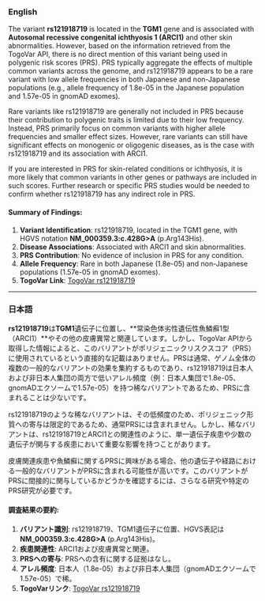 ### English
The variant **rs121918719** is located in the **TGM1** gene and is associated with **Autosomal recessive congenital ichthyosis 1 (ARCI1)** and other skin abnormalities. However, based on the information retrieved from the TogoVar API, there is no direct mention of this variant being used in polygenic risk scores (PRS). PRS typically aggregate the effects of multiple common variants across the genome, and rs121918719 appears to be a rare variant with low allele frequencies in both Japanese and non-Japanese populations (e.g., allele frequency of 1.8e-05 in the Japanese population and 1.57e-05 in gnomAD exomes).

Rare variants like rs121918719 are generally not included in PRS because their contribution to polygenic traits is limited due to their low frequency. Instead, PRS primarily focus on common variants with higher allele frequencies and smaller effect sizes. However, rare variants can still have significant effects on monogenic or oligogenic diseases, as is the case with rs121918719 and its association with ARCI1.

If you are interested in PRS for skin-related conditions or ichthyosis, it is more likely that common variants in other genes or pathways are included in such scores. Further research or specific PRS studies would be needed to confirm whether rs121918719 has any indirect role in PRS.

#### Summary of Findings:
1. **Variant Identification**: rs121918719, located in the TGM1 gene, with HGVS notation **NM_000359.3:c.428G>A** (p.Arg143His).
2. **Disease Associations**: Associated with ARCI1 and skin abnormalities.
3. **PRS Contribution**: No evidence of inclusion in PRS for any condition.
4. **Allele Frequency**: Rare in both Japanese (1.8e-05) and non-Japanese populations (1.57e-05 in gnomAD exomes).
5. **TogoVar Link**: [TogoVar rs121918719](https://togovar.org/variant/tgv223900031)

---

### 日本語
**rs121918719**は**TGM1**遺伝子に位置し、**常染色体劣性遺伝性魚鱗癬1型（ARCI1）**やその他の皮膚異常と関連しています。しかし、TogoVar APIから取得した情報によると、このバリアントがポリジェニックリスクスコア（PRS）に使用されているという直接的な記載はありません。PRSは通常、ゲノム全体の複数の一般的なバリアントの効果を集約するものであり、rs121918719は日本人および非日本人集団の両方で低いアレル頻度（例：日本人集団で1.8e-05、gnomADエクソームで1.57e-05）を持つ稀なバリアントであるため、PRSに含まれることは少ないです。

rs121918719のような稀なバリアントは、その低頻度のため、ポリジェニック形質への寄与は限定的であるため、通常PRSには含まれません。しかし、稀なバリアントは、rs121918719とARCI1との関連性のように、単一遺伝子疾患や少数の遺伝子が関与する疾患において重要な影響を持つことがあります。

皮膚関連疾患や魚鱗癬に関するPRSに興味がある場合、他の遺伝子や経路における一般的なバリアントがPRSに含まれる可能性が高いです。このバリアントがPRSに間接的に関与しているかどうかを確認するには、さらなる研究や特定のPRS研究が必要です。

#### 調査結果の要約:
1. **バリアント識別**: rs121918719、TGM1遺伝子に位置、HGVS表記は**NM_000359.3:c.428G>A** (p.Arg143His)。
2. **疾患関連性**: ARCI1および皮膚異常と関連。
3. **PRSへの寄与**: PRSへの含有に関する証拠はなし。
4. **アレル頻度**: 日本人（1.8e-05）および非日本人集団（gnomADエクソームで1.57e-05）で稀。
5. **TogoVarリンク**: [TogoVar rs121918719](https://togovar.org/variant/tgv223900031)